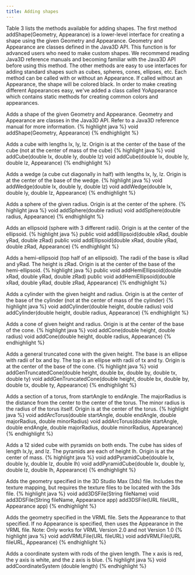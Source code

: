 ```yaml
---
title: Adding shapes
---
```


Table 3 lists the methods available for adding shapes. 
The first method addShape(Geometry, Appearance) is a lower-level interface for creating a shape using the given Geometry and Appearance.
Geometry and Appearance are classes defined in the Java3D API. This function is for advanced users who need to make custom shapes.
We recommend reading Java3D reference manuals and becoming familiar with the Java3D API before using this method. 
The other methods are easy to use interfaces for adding standard shapes such as cubes, spheres, cones, ellipses, etc.
Each method can be called with or without an Appearance. If called without an Appearance, the shape will be colored black. 
In order to make creating different Appearances easy, we've added a class called YoAppearance which contains static methods for creating common colors and appearances.

Adds a shape of the given Geometry and Appearance. Geometry and Appearance are classes in the Java3D API. Refer to a Java3D reference manual for more information.
{% highlight java %}
void addShape(Geometry, Appearance)
{% endhighlight %}

Adds a cube with lengths lx, ly, lz. Origin is at the center of the base of the cube (not at the center of mass of the cube)
{% highlight java %}
void addCube(double lx, double ly, double lz) 
void addCube(double lx, double ly, double lz, Appearance)
{% endhighlight %}

Adds a wedge (a cube cut diagonally in half) with lengths lx, ly, lz. Origin is at the center of the base of the wedge.
{% highlight java %}
void addWedge(double lx, double ly, double lz) 
void addWedge(double lx, double ly, double lz, Appearance)
{% endhighlight %}

Adds a sphere of the given radius. Origin is at the center of the sphere.
{% highlight java %}
void addSphere(double radius)
void addSphere(double radius, Appearance)
{% endhighlight %}

Adds an ellipsoid (sphere with 3 different radii). Origin is at the center of the ellipsoid.
{% highlight java %}
public void addEllipsoid(double xRad, double yRad, double zRad) 
public void addEllipsoid(double xRad, double yRad, double zRad, Appearance)
{% endhighlight %}

Adds a hemi-ellipsoid (top half of an ellipsoid). The radii of the base is xRad and yRad. The height is zRad. Origin is at the center of the base of the hemi-ellipsoid.
{% highlight java %}
public void addHemiEllipsoid(double xRad, 
double yRad, double zRad) 
public void addHemiEllipsoid(double xRad, double yRad, double zRad, Appearance)
{% endhighlight %}

Adds a cylinder with the given height and radius. Origin is at the center of the base of the cylinder (not at the center of mass of the cylinder)
{% highlight java %}
void addCylinder(double height, double radius) 
void addCylinder(double height, double radius, Appearance)
{% endhighlight %}

Adds a cone of given height and radius. Origin is at the center of the base of the cone.
{% highlight java %}
void addCone(double height, double radius) 
void addCone(double height, double radius, Appearance)
{% endhighlight %}

Adds a general truncated cone with the given height. The base is an ellipse with radii of bx and by. The top is an ellipse with radii of tx and ty. Origin is at the center of the base of the cone.
{% highlight java %}
void addGenTruncatedCone(double height, double bx, double by, double tx, double ty) 
void addGenTruncatedCone(double height, double bx, double by, double tx, double ty, Appearance)
{% endhighlight %}

Adds a section of a torus, from startAngle to endAngle. The majorRadius is the distance from the center to the center of the torus. The minor radius is the radius of the torus itself. Origin is at the center of the torus.
{% highlight java %}
void addArcTorus(double startAngle, double endAngle, double majorRadius, double minorRadius) 
void addArcTorus(double startAngle, double endAngle, double majorRadius, double minorRadius, Appearance)
{% endhighlight %}

Adds a 12 sided cube with pyramids on both ends. The cube has sides of length lx,ly, and lz. The pyramids are each of height lh. Origin is at the center of mass.
{% highlight java %}
void addPyramidCube(double lx, double ly, double lz, double lh) 
void addPyramidCube(double lx, double ly, double lz, double lh, Appearance)
{% endhighlight %}

Adds the geometry specified in the 3D Studio Max (3ds) file. Includes the texture mapping, but requires the texture files to be located with the 3ds file.
{% highlight java %}
void add3DSFile(String fileName) 
void add3DSFile(String fileName, Appearance app) 
add3DSFile(URL fileURL, Appearance app)
{% endhighlight %}

Adds the geometry specified in the VRML file. Sets the Appearance to that specified. If no Appearance is specified, then uses the Appearance in the VRML file. Note: Only works for VRML Version 2.0 and not Version 1.0
{% highlight java %}
void addVRMLFile(URL fileURL) 
void addVRMLFile(URL fileURL, Appearance)
{% endhighlight %}

Adds a coordinate system with rods of the given length. The x axis is red, the y axis is white, and the z axis is blue.
{% highlight java %}
void addCoordinateSystem (double length)
{% endhighlight %}